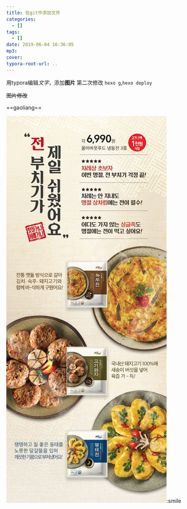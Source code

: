 ```yaml
---
title: 在git中添加文件
categories:
  - []
tags:
  - []
date: 2019-06-04 16:36:05
mp3:
cover:
typora-root-url: ..
---
```

用typora编辑*文字*，添加**图片**
第二次修改 `hexo g`,`hexo deploy`

~~图片修改~~

==gaoliang==

![2ab765b16d39f626cbe4fa854abfac6b](/assets/images/2ab765b16d39f626cbe4fa854abfac6b.jpg):smile



